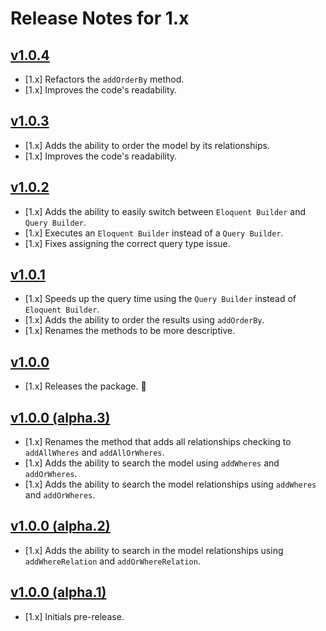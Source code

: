 # Release Notes for 1.x

## [v1.0.4](https://github.com/mahmoudmohamedramadan/easy-model/releases/tag/v1.0.4)

- [1.x] Refactors the `addOrderBy` method.
- [1.x] Improves the code's readability.

## [v1.0.3](https://github.com/mahmoudmohamedramadan/easy-model/releases/tag/v1.0.3)

- [1.x] Adds the ability to order the model by its relationships.
- [1.x] Improves the code's readability.

## [v1.0.2](https://github.com/mahmoudmohamedramadan/easy-model/releases/tag/v1.0.2)

- [1.x] Adds the ability to easily switch between `Eloquent Builder` and `Query Builder`.
- [1.x] Executes an `Eloquent Builder` instead of a `Query Builder`.
- [1.x] Fixes assigning the correct query type issue.

## [v1.0.1](https://github.com/mahmoudmohamedramadan/easy-model/releases/tag/v1.0.1)

- [1.x] Speeds up the query time using the `Query Builder` instead of `Eloquent Builder`.
- [1.x] Adds the ability to order the results using `addOrderBy`.
- [1.x] Renames the methods to be more descriptive.

## [v1.0.0](https://github.com/mahmoudmohamedramadan/easy-model/releases/tag/v1.0.0)

- [1.x] Releases the package. 🎉

## [v1.0.0 (alpha.3)](https://github.com/mahmoudmohamedramadan/easy-model/releases/tag/v1.0.0-alpha.3)

- [1.x] Renames the method that adds all relationships checking to `addAllWheres` and `addAllOrWheres`.
- [1.x] Adds the ability to search the model using `addWheres` and `addOrWheres`.
- [1.x] Adds the ability to search the model relationships using `addWheres` and `addOrWheres`.

## [v1.0.0 (alpha.2)](https://github.com/mahmoudmohamedramadan/easy-model/releases/tag/v1.0.0-alpha.2)

- [1.x] Adds the ability to search in the model relationships using `addWhereRelation` and `addOrWhereRelation`.

## [v1.0.0 (alpha.1)](https://github.com/mahmoudmohamedramadan/easy-model/releases/tag/v1.0.0-alpha.1)

- [1.x] Initials pre-release.
